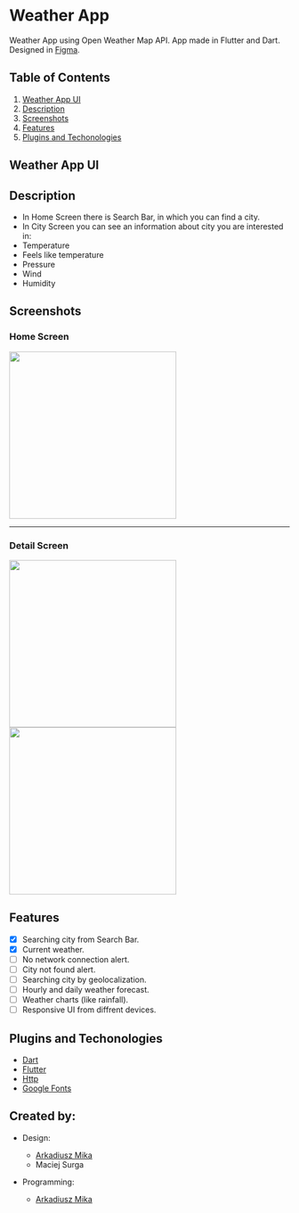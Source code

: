 # Weather App

Weather App using Open Weather Map API. App made in Flutter and Dart. Designed in [Figma](https://www.figma.com/file/QM4OIZCi2XHpcD94S7nVMv/Weather-app?node-id=1%3A2).

## Table of Contents
1. [Weather App UI](#weather-app-ui)
2. [Description](#description)
3. [Screenshots](#screenshots)
4. [Features](#features)
5. [Plugins and Techonologies](#plugins)

<a name="weather-app-ui"></a>
## Weather App UI

<a name="description"></a>
## Description
* In Home Screen there is Search Bar, in which you can find a city. 
* In City Screen you can see an information about city you are interested in:
 * Temperature
 * Feels like temperature
 * Pressure
 * Wind
 * Humidity
 

<a name="screenshots"></a>
## Screenshots

### Home Screen
<img src="https://user-images.githubusercontent.com/71427558/161627998-6c53afa1-bf87-402d-b60b-302df81f91fd.PNG" width="300">

---

### Detail Screen
<img src="https://user-images.githubusercontent.com/71427558/161627942-a7bb3852-257c-4a25-9b69-8f985b12993c.PNG" width="300"> <img src="https://user-images.githubusercontent.com/71427558/161627982-7dd5e32c-380f-4a0c-8574-0a9268b0cd0e.PNG" width="300">


<a name="features"></a>
## Features
- [x] Searching city from Search Bar.
- [x] Current weather.
- [ ] No network connection alert.
- [ ] City not found alert.
- [ ] Searching city by geolocalization.
- [ ] Hourly and daily weather forecast.
- [ ] Weather charts (like rainfall).
- [ ] Responsive UI from diffrent devices.

<a name="plugins"></a>
## Plugins and Techonologies
* [Dart](https://dart.dev/) 
* [Flutter](https://flutter.dev/) 
* [Http](https://pub.dev/packages/http)
* [Google Fonts](https://pub.dev/packages/google_fonts)

## Created by:
* Design: 
  * [Arkadiusz Mika](https://github.com/Arkadiusz4)
  * Maciej Surga

* Programming:
  *  [Arkadiusz Mika](https://github.com/Arkadiusz4)
